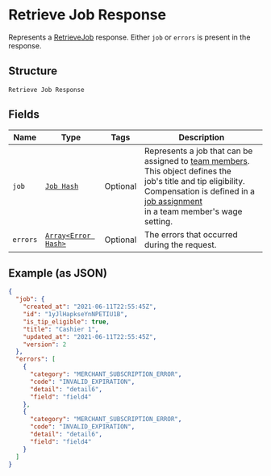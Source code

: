 
# Retrieve Job Response

Represents a [RetrieveJob](../../doc/api/team.md#retrieve-job) response. Either `job` or `errors`
is present in the response.

## Structure

`Retrieve Job Response`

## Fields

| Name | Type | Tags | Description |
|  --- | --- | --- | --- |
| `job` | [`Job Hash`](../../doc/models/job.md) | Optional | Represents a job that can be assigned to [team members](../../doc/models/team-member.md). This object defines the<br>job's title and tip eligibility. Compensation is defined in a [job assignment](../../doc/models/job-assignment.md)<br>in a team member's wage setting. |
| `errors` | [`Array<Error Hash>`](../../doc/models/error.md) | Optional | The errors that occurred during the request. |

## Example (as JSON)

```json
{
  "job": {
    "created_at": "2021-06-11T22:55:45Z",
    "id": "1yJlHapkseYnNPETIU1B",
    "is_tip_eligible": true,
    "title": "Cashier 1",
    "updated_at": "2021-06-11T22:55:45Z",
    "version": 2
  },
  "errors": [
    {
      "category": "MERCHANT_SUBSCRIPTION_ERROR",
      "code": "INVALID_EXPIRATION",
      "detail": "detail6",
      "field": "field4"
    },
    {
      "category": "MERCHANT_SUBSCRIPTION_ERROR",
      "code": "INVALID_EXPIRATION",
      "detail": "detail6",
      "field": "field4"
    }
  ]
}
```

